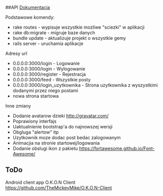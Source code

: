 ##API
[Dokumentacja](/api.md)

Podstawowe komendy:
 - rake routes - wypisuje wszystkie mozliwe "sciezki" w aplikacji
 - rake db:migrate - migruje baze danych
 - bundle update - aktualizuje projekt o wszystkie gemy
 - rails server - uruchamia aplikacje

 Adresy url
 - 0.0.0.0:3000/login - Logowanie
 - 0.0.0.0:3000/login - Wylogowanie
 - 0.0.0.0:3000/register - Rejestracja
 - 0.0.0.0:3000/feed - Wszystkie posty
 - 0.0.0.0:3000/login_uzytkownika - Strona uzytkownika z wyszystkimi dodanymi przez niego postami
 - nowa strona startowa

Inne zmiany
 - Dodanie avatarow dzieki http://gravatar.com/
 - Poprawiony interfajs
 - Uaktualnienie bootstrap'a do najnowszej wersji
 - Obgluga "alertow" itp
 - Uzytkownik moze dodac post bedac zalogowanym
 - Animacjia na stronie startowej/logowania
 - Dodanie obslugi ikon z pakietu https://fortawesome.github.io/Font-Awesome/


## ToDo
Android client app O.K.O.N Client
https://github.com/TheMickeyMike/O.K.O.N-Client
